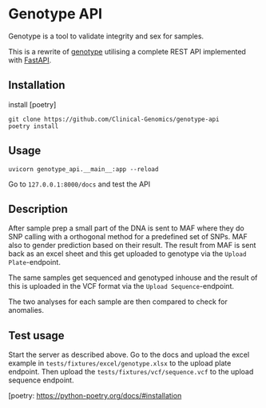# Genotype API

Genotype is a tool to validate integrity and sex for samples.

This is a rewrite of [genotype][genotype] utilising a complete REST API implemented with [FastAPI][fastapi].

## Installation

install [poetry]

```
git clone https://github.com/Clinical-Genomics/genotype-api
poetry install
```

## Usage

```
uvicorn genotype_api.__main__:app --reload 
```

Go to `127.0.0.1:8000/docs` and test the API

## Description

After sample prep a small part of the DNA is sent to MAF where they do SNP calling with a orthogonal method for a predefined set of SNPs. MAF also to gender prediction based on their result. The result from MAF is sent back as an excel sheet and this get uploaded to genotype via the `Upload Plate`-endpoint. 
 
The same samples get sequenced and genotyped inhouse and the result of this is uploaded in the VCF format via the `Upload Sequence`-endpoint.

The two analyses for each sample are then compared to check for anomalies.

## Test usage

Start the server as described above. Go to the docs and upload the excel example in `tests/fixtures/excel/genotype.xlsx` to the upload plate endpoint. Then upload the `tests/fixtures/vcf/sequence.vcf` to the upload sequence endpoint.

[genotype]: https://github.com/Clinical-Genomics/genotype
[fastapi]: https://fastapi.tiangolo.com
[poetry: https://python-poetry.org/docs/#installation



 